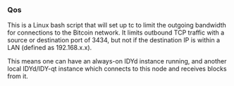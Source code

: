 ### Qos ###

This is a Linux bash script that will set up tc to limit the outgoing bandwidth for connections to the Bitcoin network. It limits outbound TCP traffic with a source or destination port of 3434, but not if the destination IP is within a LAN (defined as 192.168.x.x).

This means one can have an always-on IDYd instance running, and another local IDYd/IDY-qt instance which connects to this node and receives blocks from it.
